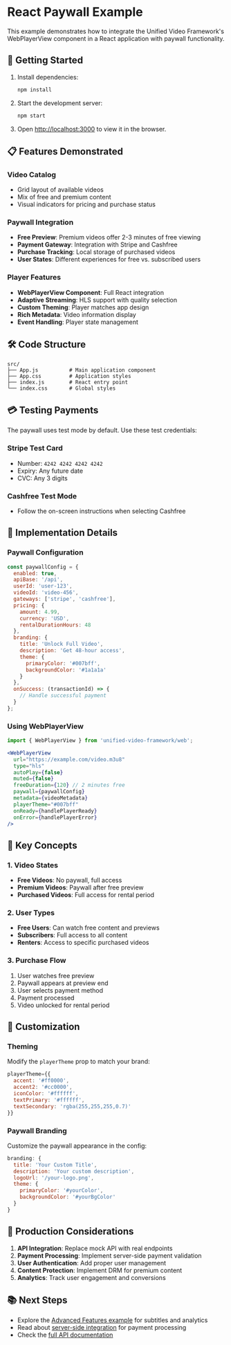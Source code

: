 # React Paywall Example

This example demonstrates how to integrate the Unified Video Framework's WebPlayerView component in a React application with paywall functionality.

## 🚀 Getting Started

1. Install dependencies:
   ```bash
   npm install
   ```

2. Start the development server:
   ```bash
   npm start
   ```

3. Open [http://localhost:3000](http://localhost:3000) to view it in the browser.

## 📋 Features Demonstrated

### Video Catalog
- Grid layout of available videos
- Mix of free and premium content
- Visual indicators for pricing and purchase status

### Paywall Integration
- **Free Preview**: Premium videos offer 2-3 minutes of free viewing
- **Payment Gateway**: Integration with Stripe and Cashfree
- **Purchase Tracking**: Local storage of purchased videos
- **User States**: Different experiences for free vs. subscribed users

### Player Features
- **WebPlayerView Component**: Full React integration
- **Adaptive Streaming**: HLS support with quality selection
- **Custom Theming**: Player matches app design
- **Rich Metadata**: Video information display
- **Event Handling**: Player state management

## 🛠️ Code Structure

```
src/
├── App.js          # Main application component
├── App.css         # Application styles
├── index.js        # React entry point
└── index.css       # Global styles
```

## 💳 Testing Payments

The paywall uses test mode by default. Use these test credentials:

### Stripe Test Card
- Number: `4242 4242 4242 4242`
- Expiry: Any future date
- CVC: Any 3 digits

### Cashfree Test Mode
- Follow the on-screen instructions when selecting Cashfree

## 📝 Implementation Details

### Paywall Configuration

```javascript
const paywallConfig = {
  enabled: true,
  apiBase: '/api',
  userId: 'user-123',
  videoId: 'video-456',
  gateways: ['stripe', 'cashfree'],
  pricing: {
    amount: 4.99,
    currency: 'USD',
    rentalDurationHours: 48
  },
  branding: {
    title: 'Unlock Full Video',
    description: 'Get 48-hour access',
    theme: {
      primaryColor: '#007bff',
      backgroundColor: '#1a1a1a'
    }
  },
  onSuccess: (transactionId) => {
    // Handle successful payment
  }
};
```

### Using WebPlayerView

```jsx
import { WebPlayerView } from 'unified-video-framework/web';

<WebPlayerView
  url="https://example.com/video.m3u8"
  type="hls"
  autoPlay={false}
  muted={false}
  freeDuration={120} // 2 minutes free
  paywall={paywallConfig}
  metadata={videoMetadata}
  playerTheme="#007bff"
  onReady={handlePlayerReady}
  onError={handlePlayerError}
/>
```

## 🎯 Key Concepts

### 1. Video States
- **Free Videos**: No paywall, full access
- **Premium Videos**: Paywall after free preview
- **Purchased Videos**: Full access for rental period

### 2. User Types
- **Free Users**: Can watch free content and previews
- **Subscribers**: Full access to all content
- **Renters**: Access to specific purchased videos

### 3. Purchase Flow
1. User watches free preview
2. Paywall appears at preview end
3. User selects payment method
4. Payment processed
5. Video unlocked for rental period

## 🔧 Customization

### Theming
Modify the `playerTheme` prop to match your brand:
```jsx
playerTheme={{
  accent: '#ff0000',
  accent2: '#cc0000',
  iconColor: '#ffffff',
  textPrimary: '#ffffff',
  textSecondary: 'rgba(255,255,255,0.7)'
}}
```

### Paywall Branding
Customize the paywall appearance in the config:
```javascript
branding: {
  title: 'Your Custom Title',
  description: 'Your custom description',
  logoUrl: '/your-logo.png',
  theme: {
    primaryColor: '#yourColor',
    backgroundColor: '#yourBgColor'
  }
}
```

## 🚀 Production Considerations

1. **API Integration**: Replace mock API with real endpoints
2. **Payment Processing**: Implement server-side payment validation
3. **User Authentication**: Add proper user management
4. **Content Protection**: Implement DRM for premium content
5. **Analytics**: Track user engagement and conversions

## 📚 Next Steps

- Explore the [Advanced Features example](../4-advanced-features/) for subtitles and analytics
- Read about [server-side integration](../3-nodejs-api/) for payment processing
- Check the [full API documentation](../../docs/README.md)
